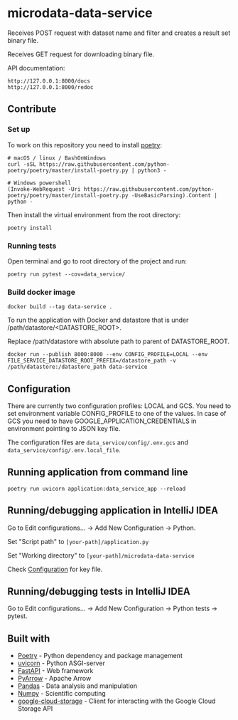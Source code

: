 # microdata-data-service
Receives POST request with dataset name and filter and creates a result set binary file.

Receives GET request for downloading binary file.


API documentation:
````
http://127.0.0.1:8000/docs
http://127.0.0.1:8000/redoc
````

## Contribute

### Set up
To work on this repository you need to install [poetry](https://python-poetry.org/docs/):
```
# macOS / linux / BashOnWindows
curl -sSL https://raw.githubusercontent.com/python-poetry/poetry/master/install-poetry.py | python3 -

# Windows powershell
(Invoke-WebRequest -Uri https://raw.githubusercontent.com/python-poetry/poetry/master/install-poetry.py -UseBasicParsing).Content | python -
```
Then install the virtual environment from the root directory:
```
poetry install
```

### Running tests
Open terminal and go to root directory of the project and run:
````
poetry run pytest --cov=data_service/
````

### Build docker image
````
docker build --tag data-service .
````
To run the application with Docker and datastore that is under /path/datastore/<DATASTORE_ROOT>.

Replace /path/datastore with absolute path to parent of DATASTORE_ROOT.
````
docker run --publish 8000:8000 --env CONFIG_PROFILE=LOCAL --env FILE_SERVICE_DATASTORE_ROOT_PREFIX=/datastore_path -v /path/datastore:/datastore_path data-service
````

## Configuration

There are currently two configuration profiles: LOCAL and GCS. You need to set environment variable CONFIG_PROFILE to one of the values. In case of GCS you need to have GOOGLE_APPLICATION_CREDENTIALS in environment pointing to JSON key file. 

The configuration files are ```data_service/config/.env.gcs``` and ```data_service/config/.env.local_file```.

## Running application from command line
```
poetry run uvicorn application:data_service_app --reload
```

## Running/debugging application in IntelliJ IDEA
Go to Edit configurations... -> Add New Configuration -> Python.

Set "Script path" to `[your-path]/application.py`

Set "Working directory" to `[your-path]/microdata-data-service`

Check [Configuration](#Configuration) for key file.

## Running/debugging tests in IntelliJ IDEA
Go to Edit configurations... -> Add New Configuration -> Python tests -> pytest.

## Built with
* [Poetry](https://python-poetry.org/) - Python dependency and package management
* [uvicorn](https://www.uvicorn.org/) - Python ASGI-server
* [FastAPI](https://fastapi.tiangolo.com/) - Web framework
* [PyArrow](https://arrow.apache.org/docs/python/) - Apache Arrow
* [Pandas](https://pandas.pydata.org/) - Data analysis and manipulation
* [Numpy](https://numpy.org/) - Scientific computing
* [google-cloud-storage](https://googleapis.dev/python/storage/latest/client.html) - Client for interacting with the Google Cloud Storage API
